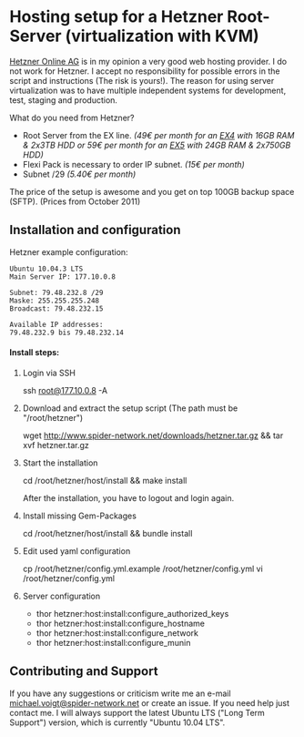 Hosting setup for a Hetzner Root-Server (virtualization with KVM)
=================================================================

[Hetzner Online AG](http://www.hetzner.de) is in my opinion a very good web hosting provider.
I do not work for Hetzner. I accept no responsibility for possible errors in the script and
instructions (The risk is yours!). The reason for using server virtualization was to have multiple
independent systems for development, test, staging and production.

What do you need from Hetzner?

- Root Server from the EX line. _(49€ per month for an [EX4](http://www.hetzner.de/hosting/produktmatrix/rootserver-produktmatrix-ex) with 16GB RAM & 2x3TB HDD or 59€ per month for an [EX5](http://www.hetzner.de/hosting/produktmatrix/rootserver-produktmatrix-ex) with 24GB RAM & 2x750GB HDD)_
- Flexi Pack is necessary to order IP subnet. _(15€ per month)_
- Subnet /29 _(5.40€ per month)_

The price of the setup is awesome and you get on top 100GB backup space (SFTP). (Prices from October 2011)

Installation and configuration
------------------------------

Hetzner example configuration:

    Ubuntu 10.04.3 LTS
    Main Server IP: 177.10.0.8

    Subnet: 79.48.232.8 /29
    Maske: 255.255.255.248
    Broadcast: 79.48.232.15

    Available IP addresses:
    79.48.232.9 bis 79.48.232.14

#### Install steps:
1. Login via SSH

    ssh root@177.10.0.8 -A

1. Download and extract the setup script (The path must be "/root/hetzner")

    wget http://www.spider-network.net/downloads/hetzner.tar.gz && tar xvf hetzner.tar.gz

1. Start the installation

    cd /root/hetzner/host/install && make install

    After the installation, you have to logout and login again.

1. Install missing Gem-Packages

    cd /root/hetzner/host/install && bundle install

1. Edit used yaml configuration

    cp /root/hetzner/config.yml.example /root/hetzner/config.yml
    vi /root/hetzner/config.yml

1. Server configuration

    - thor hetzner:host:install:configure_authorized_keys
    - thor hetzner:host:install:configure_hostname
    - thor hetzner:host:install:configure_network
    - thor hetzner:host:install:configure_munin


Contributing and Support
------------------------
If you have any suggestions or criticism write me an e-mail [michael.voigt@spider-network.net](mailto:michael.voigt@spider-network.net)
or create an issue. If you need help just contact me. I will always support the latest Ubuntu LTS ("Long Term Support")
version, which is currently "Ubuntu 10.04 LTS".
